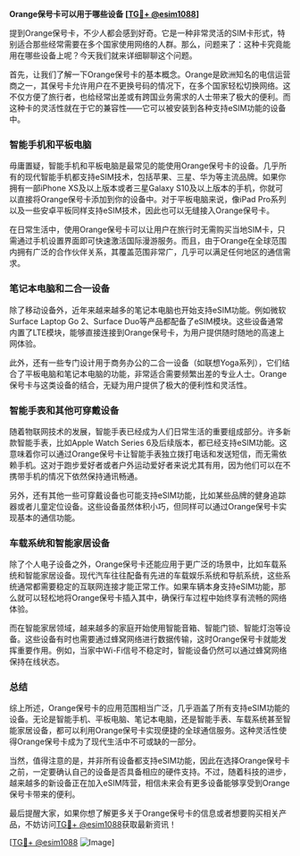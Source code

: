 **Orange保号卡可以用于哪些设备 [[TG💪+ @esim1088](https://t.me/s/esim1088)]**

提到Orange保号卡，不少人都会感到好奇。它是一种非常灵活的SIM卡形式，特别适合那些经常需要在多个国家使用网络的人群。那么，问题来了：这种卡究竟能用在哪些设备上呢？今天我们就来详细聊聊这个问题。

首先，让我们了解一下Orange保号卡的基本概念。Orange是欧洲知名的电信运营商之一，其保号卡允许用户在不更换号码的情况下，在多个国家轻松切换网络。这不仅方便了旅行者，也给经常出差或有跨国业务需求的人士带来了极大的便利。而这种卡的灵活性就在于它的兼容性——它可以被安装到各种支持eSIM功能的设备中。

### **智能手机和平板电脑**

毋庸置疑，智能手机和平板电脑是最常见的能使用Orange保号卡的设备。几乎所有的现代智能手机都支持eSIM技术，包括苹果、三星、华为等主流品牌。如果你拥有一部iPhone XS及以上版本或者三星Galaxy S10及以上版本的手机，你就可以直接将Orange保号卡添加到你的设备中。对于平板电脑来说，像iPad Pro系列以及一些安卓平板同样支持eSIM技术，因此也可以无缝接入Orange保号卡。

在日常生活中，使用Orange保号卡可以让用户在旅行时无需购买当地SIM卡，只需通过手机设置界面即可快速激活国际漫游服务。而且，由于Orange在全球范围内拥有广泛的合作伙伴关系，其覆盖范围非常广，几乎可以满足任何地区的通信需求。

### **笔记本电脑和二合一设备**

除了移动设备外，近年来越来越多的笔记本电脑也开始支持eSIM功能。例如微软Surface Laptop Go 2、Surface Duo等产品都配备了eSIM模块。这些设备通常内置了LTE模块，能够直接连接到Orange保号卡，为用户提供随时随地的高速上网体验。

此外，还有一些专门设计用于商务办公的二合一设备（如联想Yoga系列），它们结合了平板电脑和笔记本电脑的功能，非常适合需要频繁出差的专业人士。Orange保号卡与这类设备的结合，无疑为用户提供了极大的便利性和灵活性。

### **智能手表和其他可穿戴设备**

随着物联网技术的发展，智能手表已经成为人们日常生活的重要组成部分。许多新款智能手表，比如Apple Watch Series 6及后续版本，都已经支持eSIM功能。这意味着你可以通过Orange保号卡让智能手表独立拨打电话和发送短信，而无需依赖手机。这对于跑步爱好者或者户外运动爱好者来说尤其有用，因为他们可以在不携带手机的情况下依然保持通讯畅通。

另外，还有其他一些可穿戴设备也可能支持eSIM功能，比如某些品牌的健身追踪器或者儿童定位设备。这些设备虽然体积小巧，但同样可以通过Orange保号卡实现基本的通信功能。

### **车载系统和智能家居设备**

除了个人电子设备之外，Orange保号卡还能应用于更广泛的场景中，比如车载系统和智能家居设备。现代汽车往往配备有先进的车载娱乐系统和导航系统，这些系统通常都需要稳定的互联网连接才能正常工作。如果车辆本身支持eSIM功能，那么就可以轻松地将Orange保号卡插入其中，确保行车过程中始终享有流畅的网络体验。

而在智能家居领域，越来越多的家庭开始使用智能音箱、智能门锁、智能灯泡等设备。这些设备有时也需要通过蜂窝网络进行数据传输，这时Orange保号卡就能发挥重要作用。例如，当家中Wi-Fi信号不稳定时，智能设备仍然可以通过蜂窝网络保持在线状态。

### **总结**

综上所述，Orange保号卡的应用范围相当广泛，几乎涵盖了所有支持eSIM功能的设备。无论是智能手机、平板电脑、笔记本电脑，还是智能手表、车载系统甚至智能家居设备，都可以利用Orange保号卡实现便捷的全球通信服务。这种灵活性使得Orange保号卡成为了现代生活中不可或缺的一部分。

当然，值得注意的是，并非所有设备都支持eSIM功能，因此在选择Orange保号卡之前，一定要确认自己的设备是否具备相应的硬件支持。不过，随着科技的进步，越来越多的新设备正在加入eSIM阵营，相信未来会有更多设备能够享受到Orange保号卡带来的便利。

最后提醒大家，如果你想了解更多关于Orange保号卡的信息或者想要购买相关产品，不妨访问[TG💪+ @esim1088](https://t.me/s/esim1088)获取最新资讯！

[[TG💪+ @esim1088](https://t.me/s/esim1088) ![Image](https://i.postimg.cc/4NQfJmqS/Snipaste-2025-05-13-00-14-12.png)]